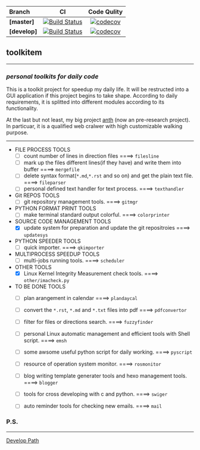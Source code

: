 |Branch|CI|Code Qulity|
|:-----|:-:|:--------:|
|**[master]**|[![Build Status](https://travis-ci.org/edonyM/toolkitem.svg?branch=master)](https://travis-ci.org/edonyM/toolkitem)|[![codecov](https://codecov.io/gh/edonyM/toolkitem/branch/master/graph/badge.svg)](https://codecov.io/gh/edonyM/toolkitem)|
|**[develop]**|[![Build Status](https://travis-ci.org/edonyM/toolkitem.svg?branch=develop)](https://travis-ci.org/edonyM/toolkitem)|[![codecov](https://codecov.io/gh/edonyM/toolkitem/branch/develop/graph/badge.svg)](https://codecov.io/gh/edonyM/toolkitem)|

## toolkitem

----

### ***personal toolkits for daily code***

This is a toolkit project for speedup my daily life. It will be restructed into a GUI application if this project begins to take shape.
According to daily requirements, it is splitted into different modules according to its functionality.

At the last but not least, my big project [anth](https://github.com/edonyM/anth) (now an pre-research project). In particuar, it is a qualified web cralwer with high customizable walking purpose.

----

- FILE PROCESS TOOLS
    - [ ] count number of lines in direction files  ====>  `filesline`
    - [ ] mark up the files different lines(if they have) and write them into buffer  ====>  `mergefile`
    - [ ] delete syntax format(`*.md`,`*.rst` and so on) and get the plain text file.   ====>  `fileparser`
    - [ ] personal defined text handler for text process.  ====>  `texthandler`
- Git REPOS TOOLS
    - [ ] git repository management tools. ====> `gitmgr`
- PYTHON FORMAT PRINT TOOLS
    - [ ] make terminal standard output colorful. ====> `colorprinter`
- SOURCE CODE MANAGEMENT TOOLS
    - [x] update system for preparation and update the git repositroies  ====>  `updatesys`
- PYTHON SPEEDER TOOLS
    - [ ] quick importer. ====> `qkimporter`
- MULTIPROCESS SPEEDUP TOOLS
    - [ ] multi-jobs running tools. ====> `scheduler`
- OTHER TOOLS
    - [x] Linux Kernel Integrity Measurement check tools. ====> `other/imacheck.py`
- TO BE DONE TOOLS
    - [ ] plan arangement in calendar  ====>  `plandaycal`
    - [ ] convert the `*.rst`, `*.md` and `*.txt` files into pdf  ====>  `pdfconvertor`
    - [ ] filter for files or directions search.  ====>  `fuzzyfinder`
    - [ ] personal Linux automatic management and efficient tools with Shell script.  ====> `emsh`
    - [ ] some awsome useful python script for daily working.  ====>  `pyscript`
    - [ ] resource of operation system monitor.  ====> `rosmonitor`
    - [ ] blog writing template generater tools and hexo management tools. ====> `blogger`
    - [ ] tools for cross developing with c and python. ====> `swiger`
    - [ ] auto reminder tools for checking new emails. ====> `mail`


### P.S.
------
[Develop Path](./DEVELOP.md)
